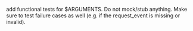 add functional tests for $ARGUMENTS. Do not mock/stub anything. Make sure to test failure cases as well (e.g. if the request_event is missing or invalid).
